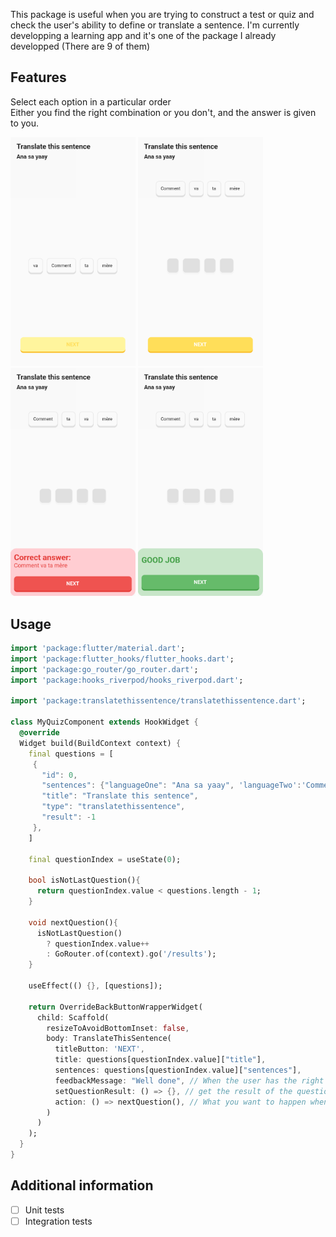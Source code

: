 <!--
This README describes the package. If you publish this package to pub.dev,
this README's contents appear on the landing page for your package.

For information about how to write a good package README, see the guide for
[writing package pages](https://dart.dev/guides/libraries/writing-package-pages).

For general information about developing packages, see the Dart guide for
[creating packages](https://dart.dev/guides/libraries/create-library-packages)
and the Flutter guide for
[developing packages and plugins](https://flutter.dev/developing-packages).
-->

This package is useful when you are trying to construct a test or quiz and check the user's ability to define or translate a sentence.
I'm currently developping a learning app and it's one of the package I already developped (There are 9 of them)

## Features
Select each option in a particular order  
Either you find the right combination or you don't, and the answer is given to you.

<img src="https://github.com/waymaiker/translate_this_sentence/blob/main/translate%20this%20sentence%20-%20view.png" alt="exercice view" width="200"/> <img src="https://github.com/waymaiker/translate_this_sentence/blob/main/translate%20this%20sentence%20-%20before%20submitting.png" alt="before submitting answer view" width="200"/> <img src="https://github.com/waymaiker/translate_this_sentence/blob/main/translate%20this%20sentence%20-%20wrong%20answer.png" alt="wrong answer view" width="200"/> <img src="https://github.com/waymaiker/translate_this_sentence/blob/main/translate%20this%20sentence%20-%20good%20answer.png" alt="good answer view" width="200"/>

## Usage

```dart
import 'package:flutter/material.dart';
import 'package:flutter_hooks/flutter_hooks.dart';
import 'package:go_router/go_router.dart';
import 'package:hooks_riverpod/hooks_riverpod.dart';

import 'package:translatethissentence/translatethissentence.dart';

class MyQuizComponent extends HookWidget {
  @override
  Widget build(BuildContext context) {
    final questions = [
     {
       "id": 0,
       "sentences": {"languageOne": "Ana sa yaay", 'languageTwo':'Comment va ta mère'},
       "title": "Translate this sentence",
       "type": "translatethissentence",
       "result": -1
     },
    ]

    final questionIndex = useState(0);

    bool isNotLastQuestion(){
      return questionIndex.value < questions.length - 1;
    }

    void nextQuestion(){
      isNotLastQuestion()
        ? questionIndex.value++
        : GoRouter.of(context).go('/results');
    }

    useEffect(() {}, [questions]);

    return OverrideBackButtonWrapperWidget(
      child: Scaffold(
        resizeToAvoidBottomInset: false,
        body: TranslateThisSentence(
          titleButton: 'NEXT',
          title: questions[questionIndex.value]["title"],
          sentences: questions[questionIndex.value]["sentences"],
          feedbackMessage: "Well done", // When the user has the right answer
          setQuestionResult: () => {}, // get the result of the question
          action: () => nextQuestion(), // What you want to happen when you click on the bottom sheet button
        )
      )
    );
  }
}

```

## Additional information

- [ ] Unit tests
- [ ] Integration tests
